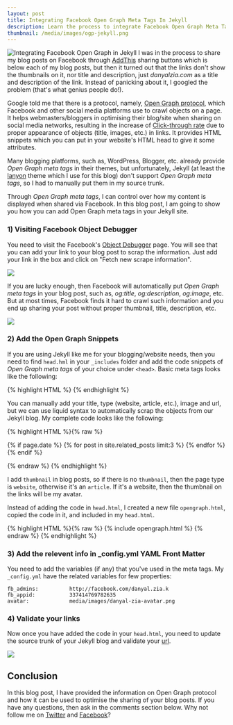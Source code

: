 ```yaml
---
layout: post
title: Integrating Facebook Open Graph Meta Tags In Jekyll
description: Learn the process to integrate Facebook Open Graph Meta Tags In Jekyll
thumbnail: /media/images/ogp-jekyll.png
---
```

![Integrating Facebook Open Graph in Jekyll]({{baseurl}}/media/images/ogp-jekyll.png)
<span class="firstcharacter">I</span> was in the process to share my blog posts on Facebook through [AddThis](http://www.addthis.com/) sharing buttons which is below each of my blog posts, but then it turned out that the links don't show the thumbnails on it, nor title and description, just *danyalzia.com* as a title and description of the link. Instead of panicking about it, I googled the problem (that's what genius people do!).

Google told me that there is a protocol, namely, [Open Graph protocol](http://ogp.me/), which Facebook and other social media platforms use to crawl objects on a page. It helps webmasters/bloggers in optimising their blog/site when sharing on social media networks, resulting in the increase of [Click-through rate](http://en.wikipedia.org/wiki/Click-through_rate) due to proper appearance of objects (title, images, etc.) in links. It provides HTML snippets which you can put in your website's HTML head to give it some attributes.

Many blogging platforms, such as, WordPress, Blogger, etc. already provide *Open Graph meta tags* in their themes, but unfortunately, Jekyll (at least the [lanyon](https://github.com/poole/lanyon) theme which I use for this blog) don't support *Open Graph meta tags*, so I had to manually put them in my source trunk.

Through *Open Graph meta tags*, I can control over how my content is displayed when shared via Facebook. In this blog post, I am going to show you how you can add Open Graph meta tags in your Jekyll site.

### 1) Visiting Facebook Object Debugger

You need to visit the Facebook's [Object Debugger](https://developers.facebook.com/tools/debug/og/object) page. You will see that you can add your link to your blog post to scrap the information. Just add your link in the box and click on "Fetch new scrape information".

![]({{baseurl}}/media/images/Facebook-object-debugger.png)

If you are lucky enough, then Facebook will automatically put *Open Graph meta tags* in your blog post, such as, *og:title*, *og:description*, *og:image*, etc. But at most times, Facebook finds it hard to crawl such information and you end up sharing your post without proper thumbnail, title, description, etc.

![]({{baseurl}}/media/images/Facebook-object-debugger-link.png)

### 2) Add the Open Graph Snippets

If you are using Jekyll like me for your blogging/website needs, then you need to find `head.hml` in your `_includes` folder and add the code snippets of *Open Graph meta tags* of your choice under `<head>`. Basic meta tags looks like the following:

{% highlight HTML %}
<meta content="title" property="og:title">
<meta content="type" property="og:type">
<meta content="image" property="og:image">
<meta content="url" property="og:url">
{% endhighlight %}

You can manually add your title, type (website, article, etc.), image and url, but we can use liquid syntax to automatically scrap the objects from our Jekyll blog. My complete code looks like the following:

{% highlight HTML %}{% raw %}

<meta property="og:title" content="{% if page.title %}{{ page.title }}{% else %}{{ site.title }}{% endif %}">

<meta property="og:type" content="{% if page.thumbnail %}article{% else %}website{% endif %}">

<meta property="og:url" content="{{ page.url | replace:'index.html','' | prepend: site.baseurl | prepend: site.url }}">

<meta property="og:image" content="{% if page.thumbnail %}{{ page.thumbnail | prepend: site.baseurl | prepend: site.url }}{% else %}{{ {{baseurl}}/avatar | prepend: site.baseurl | prepend: site.url }}{% endif %}">

<meta property="og:description" content="{% if page.description %}{{ page.description | strip_html | strip_newlines | truncate: 160 }}{% endif %}">

<meta property="og:site_name" content="{{ site.title }}">

<meta property="og:locale" content="{{ site.locale }}">

{% if page.date %}
  <meta property="article:published_time" content="{{ page.date | date_to_xmlschema }}">
  <meta property="article:author" content="{{ site.fb_admins }}">
  {% for post in site.related_posts limit:3 %}
    <meta property="og:see_also" content="{{ post.url | replace:'index.html','' | prepend: site.baseurl | prepend: site.url }}">
  {% endfor %}
{% endif %}

<meta property="fb:admins" content="{{ site.fb_admins }}">
<meta property="fb:app_id" content="{{ site.fb_appid }}">

{% endraw %}
{% endhighlight %}

I add `thumbnail` in blog posts, so if there is no `thumbnail`, then the page type is `website`, otherwise it's an `article`. If it's a website, then the thumbnail on the links will be my avatar.

Instead of adding the code in `head.html`, I created a new file `opengraph.html`, copied the code in it, and included in my `head.html`.

{% highlight HTML %}{% raw %}
{% include opengraph.html %}
{% endraw %}
{% endhighlight %}

### 3) Add the relevent info in _config.yml YAML Front Matter

You need to add the variables (if any) that you've used in the meta tags. My `_config.yml` have the related variables for few properties:

```
fb_admins:			http://facebook.com/danyal.zia.k
fb_appid:			337414769782635
avatar:				media/images/danyal-zia-avatar.png
```

### 4) Validate your links

Now once you have added the code in your `head.html`, you need to update the source trunk of your Jekyll blog and validate your [url](https://developers.facebook.com/tools/debug/).

![]({{baseurl}}/media/images/Facebook-object-debugger-sample-link.png)

## Conclusion

In this blog post, I have provided the information on Open Graph protocol and how it can be used to optimise the sharing of your blog posts. If you have any questions, then ask in the comments section below. Why not follow me on [Twitter](http://twitter.com/danyalzk) and [Facebook](http://facebook.com/danyal.zia.k)?

